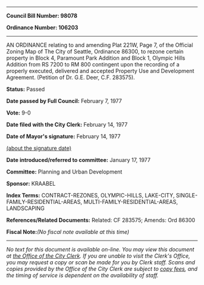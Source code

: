

********

**Council Bill Number: 98078**
   
**Ordinance Number: 106203**
********

 AN ORDINANCE relating to and amending Plat 221W, Page 7, of the Official Zoning Map of The City of Seattle, Ordinance 86300, to rezone certain property in Block 4, Paramount Park Addition and Block 1, Olympic Hills Addition from RS 7200 to RM 800 contingent upon the recording of a properly executed, delivered and accepted Property Use and Development Agreement. (Petition of Dr. G.E. Deer, C.F. 283575).

**Status:** Passed
   
**Date passed by Full Council:** February 7, 1977
   
**Vote:** 9-0
   
**Date filed with the City Clerk:** February 14, 1977
   
**Date of Mayor's signature:** February 14, 1977
   
[(about the signature date)](/~public/approvaldate.htm)
   
   
   
**Date introduced/referred to committee:** January 17, 1977
   
**Committee:** Planning and Urban Development
   
**Sponsor:** KRAABEL
   
   
**Index Terms:** CONTRACT-REZONES, OLYMPIC-HILLS, LAKE-CITY, SINGLE-FAMILY-RESIDENTIAL-AREAS, MULTI-FAMILY-RESIDENTIAL-AREAS, LANDSCAPING

**References/Related Documents:** Related: CF 283575; Amends: Ord 86300

**Fiscal Note:**_(No fiscal note available at this time)_
********

_No text for this document is available on-line. You may view this document at [the Office of the City Clerk](http://www.seattle.gov/leg/clerk/contactUs.htm). If you are unable to visit the Clerk's Office, you may request a copy or scan be made for you by Clerk staff. Scans and copies provided by the Office of the City Clerk are subject to [copy fees](http://clerk.seattle.gov/~public/clerkfees.htm), and the timing of service is dependent on the availability of staff._

